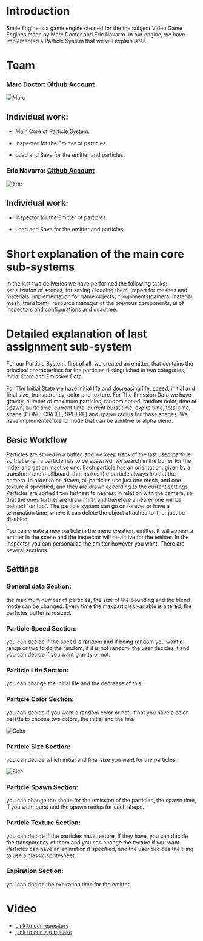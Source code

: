 # Introduction

Smile Engine is a game engine created for the the subject Video Game Engines made by Marc Doctor and Eric Navarro. In our engine, we have implemented a Particle System that we will explain later.

# Team

### Marc Doctor: [Github Account](https://github.com/thedoctormarc)

![Marc](https://github.com/thedoctormarc/SMILEENGINE/blob/master/WebDocs/marc.png?raw=true)

## Individual work:

- Main Core of Particle System.

- Inspector for the Emitter of particles.

- Load and Save for the emitter and particles.


### Eric Navarro: [Github Account](https://github.com/lakaens)

![Eric](https://github.com/thedoctormarc/SMILEENGINE/blob/master/WebDocs/Eric.PNG?raw=true)

## Individual work:

- Inspector for the Emitter of particles.

- Load and Save for the emitter and particles.

# Short explanation of the main core sub-systems

In the last two deliveries we have performed the following tasks:
serialization of scenes, for saving / loading them, import for meshes and materials, implementation for game objects, components(camera, material, mesh, transform), resource manager of the previous components, ui of inspectors and configurations and quadtree.

# Detailed explanation of last assignment sub-system

For our Particle System, first of all, we created an emitter, that contains the principal characteritics for the particles distinguished in two categories, Initial State and Emission Data.

For The Initial State we have initial life and decreasing life, speed, initial and final size, transparency, color and texture.
For The Emission Data we have gravity, number of maximum particles, random speed, random color, time of spawn, burst time, current time, current burst time, expire time, total time, shape (CONE, CIRCLE, SPHERE) and spawn radius for those shapes.
We have implemented blend mode that can be additive or alpha blend.



## Basic Workflow 
Particles are stored in a buffer, and we keep track of the last used particle so that when a particle has to be spawned, we search in the buffer for the index and get an inactive one. Each particle has an orientation, given by a transform and a billboard, that makes the particle always look at the camera. 
In order to be drawn, all particles use just one mesh, and one texture if specified, and they are drawn according to the current settings. 
Particles are sorted from farthest to nearest in relation with the camera, so that the ones further are drawn first and therefore a nearer one will be painted "on top". 
The particle system can go on forever or have a termination time, where it can delete the object attached to it, or just be disabled.

You can create a new particle in the menu creation, emitter. It will appear a emitter in the scene and the inspector will be active for the emitter. In the inspector you can personalize the emitter however you want. 
There are several sections.

## Settings
### General data Section:
the maximum number of particles, the size of the bounding and the blend mode can be changed.
Every time the maxparticles variable is altered, the particles buffer is resized. 

### Particle Speed Section: 
you can decide if the speed is random and if being random you want a range or two to do the random, if it is not random, the user decides it and you can decide if you want gravity or not.

### Particle Life Section:
you can change the initial life and the decrease of this.

### Particle Color Section: 
you can decide if you want a random color or not, if not you have a color palette to choose two colors, the initial and the final

![Color](https://github.com/thedoctormarc/SMILEENGINE/blob/master/WebDocs/color.gif?raw=true)

### Particle Size Section: 
you can decide which initial and final size you want for the particles.

![Size](https://github.com/thedoctormarc/SMILEENGINE/blob/master/WebDocs/size.gif?raw=true)

### Particle Spawn Section: 
you can change the shape for the emission of the particles, the spawn time, if you want burst and the spawn radius for each shape.

### Particle Texture Section: 
you can decide if the particles have texture, if they have, you can decide the transparency of them and you can change the texture if you want.
Particles can have an animation if specified, and the user decides the tiling to use a classic spritesheet. 

### Expiration Section: 
you can decide the expiration time for the emitter.

# Video






* [Link to our repository](https://github.com/thedoctormarc/SMILEENGINE)
* [Link to our last release](https://github.com/thedoctormarc/SMILEENGINE/releases/tag/Assignment3)
